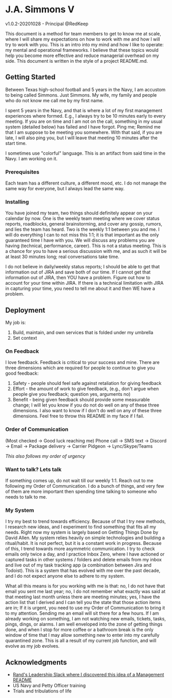 # J.A. Simmons V
v1.0.2-20201028 - Principal @RedKeep

This document is a method for team members to get to know me at scale, where I will share my expectations on how to work with me and how I will try to work with you. This is an intro into my mind and how I like to operate: my mental and operational frameworks. I believe that these topics would help you become more effective and reduce managerial overhead on my side. This document is written in the style of a project README.md.

## Getting Started

Between Texas high-school football and 5 years in the Navy, I am accustom to being called Simmons. Just Simmons. My wife, my family and people who do not know me call me by my first name.

I spent 5 years in the Navy, and that is where a lot of my first management experiences where formed. E.g., I always try to be 10 minutes early to every meeting. If you are on time and I am not on the call, something in my usual system (detailed below) has failed and I have forgot. Ping me; Remind me that I am suppose to be meeting you somewhere. With that said, if you are late, I will also ping you, but I will leave that meeting 10 minutes after the start time.

I sometimes use "colorful" language. This is an artifact from said time in the Navy. I am working on it.

### Prerequisites

Each team has a different culture, a different mood, etc. I do not manage the same way for everyone, but I always lead the same way.

### Installing

You have joined my team, two things should definitely appear on your calendar by now. One is the weekly team meeting where we cover status reports, roadblocks, general brainstorming, and cover any gossip, rumors, and lies the team has heard. Two is the weekly 1:1 between you and me. I will do everything I can to not miss this 1:1; it is that important as the only guaranteed time I have with you. We will discuss any problems you are having (technical, performance, career). This is not a status meeting. This is a chance for you to have a serious discussion with me, and as such it will be at least 30 minutes long; real conversations take time.

I do not believe in daily/weekly status reports; I should be able to get that information out of JIRA and save both of our time. If I cannot get that information out of JIRA, then YOU have a problem. Figure out how to account for your time within JIRA. If there is a technical limitation with JIRA in capturing your time, you need to tell me about it and then WE have a problem.

## Deployment

My job is:
1. Build, maintain, and own services that is folded under my umbrella
2. Set context

### On Feedback
I love feedback. Feedback is critical to your success and mine. There are three dimensions which are required for people to continue to give you good feedback:
1) Safety - people should feel safe against retaliation for giving feedback
2) Effort - the amount of work to give feedback, (e.g., don't argue when people give you feedback; question yes, arguments no)
3) Benefit - being given feedback should provide some measurable change;
I will let you know if you do not do well on any of these three dimensions. I also want to know if I don't do well on any of these three dimensions. Feel free to throw this README in my face if I fail.

### Order of Communication
(Most checked -> Good luck reaching me)
Phone call -> SMS text -> Discord -> Email -> Package delivery -> Carrier Pidgeon -> Lync/Skype/Teams

*This also follows my order of urgency*

### Want to talk? Lets talk
If something comes up, do not wait till our weekly 1:1. Reach out to me following my Order of Communication. I do a bunch of things, and very few of them are more important then spending time talking to someone who needs to talk to me.

### My System
I try my best to trend towards efficiency. Because of that I try new methods, I research new ideas, and I experiment to find something that fits all my needs. Right now my system is largely based on Getting Things Done by David Allen. My system relies heavily on simple technologies and building a ritual/habit. It is not perfect, but it is a constant work in progress. Because of this, I trend towards more asymmetric communication. I try to check emails only twice a day, and I practice Inbox Zero, where I have actioned or captured tasks in other systems / folders and delete emails from my inbox and live out of my task tracking app (a combination between Jira and Todoist). This is a system that has evolved with me over the past decade, and I do not expect anyone else to adhere to my system.

What all this means is for you working with me is that: no, I do not have that email you sent me last year; no, I do not remember what exactly was said at that meeting last month unless there are meeting minutes; yes, I have the action list that I derived and I can tell you the state that those action items are in; If it is urgent, you need to use my Order of Communication to bring it to my attention. Sending me an email will sit there for a few hours. If I am already working on something, I am not watching new emails, tickets, tasks, pings, dings, or alarms. I am well enveloped into the zone of getting things done, and when I stop for more coffee or a bathroom break is the only window of time that I may allow something new to enter into my carefully quarantined zone. This is all a result of my current job function, and will evolve as my job evolves.

## Acknowledgments

* [Rand's Leadership Slack where I discovered this idea of a Management README](http://randsinrepose.com/welcome-to-rands-leadership-slack/)
* US Navy and Petty Officer training
* Trials and tribulations of life

